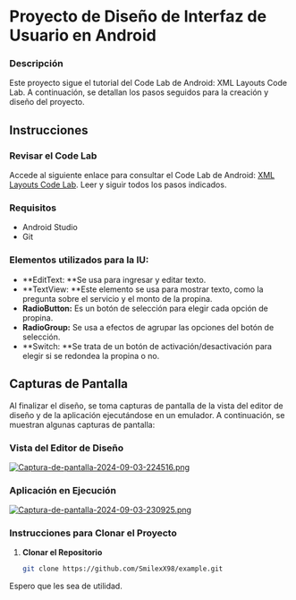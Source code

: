 # Proyecto de Diseño de Interfaz de Usuario en Android

### Descripción
Este proyecto sigue el tutorial del Code Lab de Android: XML Layouts Code Lab. A continuación, se detallan los pasos seguidos para la creación y diseño del proyecto.

## Instrucciones

### Revisar el Code Lab
Accede al siguiente enlace para consultar el Code Lab de Android: [XML Layouts Code Lab](http://https://developer.android.com/codelabs/basic-android-kotlin-training-xml-layouts?hl=es-419#1 "XML Layouts Code Lab"). Leer y siguir todos los pasos indicados.

### Requisitos
- Android Studio
- Git

### Elementos utilizados para la IU:
- **EditText: **Se usa para ingresar y editar texto.
- **TextView: **Este elemento se usa para mostrar texto, como la pregunta sobre el servicio y el monto de la propina.
- **RadioButton:** Es un botón de selección para elegir cada opción de propina.
- **RadioGroup:** Se usa a efectos de agrupar las opciones del botón de selección.
- **Switch: **Se trata de un botón de activación/desactivación para elegir si se redondea la propina o no.

## Capturas de Pantalla

Al finalizar el diseño, se toma capturas de pantalla de la vista del editor de diseño y de la aplicación ejecutándose en un emulador. A continuación, se muestran algunas capturas de pantalla:

### Vista del Editor de Diseño
[![Captura-de-pantalla-2024-09-03-224516.png](https://i.postimg.cc/SKPwSdw4/Captura-de-pantalla-2024-09-03-224516.png)](https://postimg.cc/QBp6SQ8Y)

### Aplicación en Ejecución
[![Captura-de-pantalla-2024-09-03-230925.png](https://i.postimg.cc/85rxjWS6/Captura-de-pantalla-2024-09-03-230925.png)](https://postimg.cc/PpTS7CNX)


### Instrucciones para Clonar el Proyecto

1. **Clonar el Repositorio**
   ```bash
   git clone https://github.com/SmilexX98/example.git
<p>
  Espero que les sea de utilidad.
</p>
